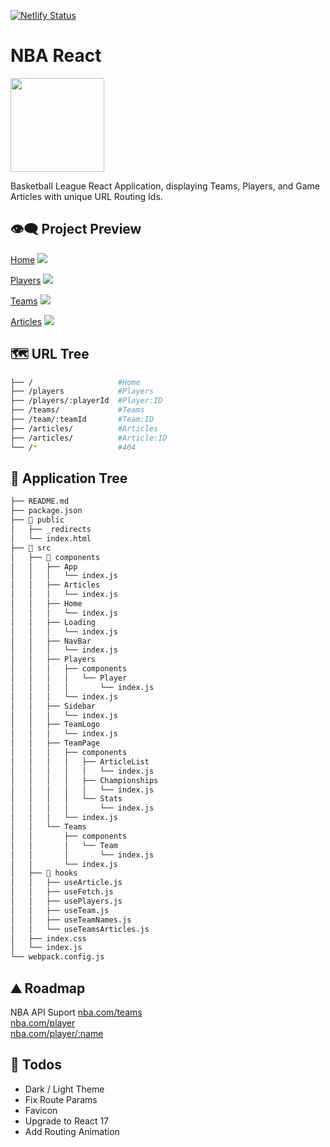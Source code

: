 [![Netlify Status](https://api.netlify.com/api/v1/badges/47004bd3-e920-4e18-a795-e4f79f4e0fd0/deploy-status)](https://app.netlify.com/sites/nba-react/deploys)

# NBA React

<img src="nba-react-logo.png" width="150px" />

Basketball League React Application, displaying Teams, Players, and Game Articles with unique URL Routing Ids.

## 👁️‍🗨️ Project Preview

[Home](https://raw.githubusercontent.com/moisestech/nba-react/master/public/assets/nba_react_router_1.png)
![](https://user-images.githubusercontent.com/2933430/82761753-f994a380-9db9-11ea-98af-922c37266d46.png)

[Players](https://raw.githubusercontent.com/moisestech/nba-react/master/public/assets/nba_react_router_2.png)
![](https://user-images.githubusercontent.com/2933430/82761748-f7cae000-9db9-11ea-9cce-8e6ab5dcc2c7.png)

[Teams](https://raw.githubusercontent.com/moisestech/nba-react/master/public/assets/nba_react_router_3.png)
![](https://user-images.githubusercontent.com/2933430/82761747-f699b300-9db9-11ea-9e59-a79c65fd6536.png)

[Articles](https://raw.githubusercontent.com/moisestech/nba-react/master/public/assets/nba_react_router_4.png)
![](https://user-images.githubusercontent.com/2933430/82761744-f39ec280-9db9-11ea-954d-33feb6bfc706.png)

## 🗺 URL Tree

```bash
├── /                   #Home
├── /players            #Players
├── /players/:playerId  #Player:ID
├── /teams/             #Teams
├── /team/:teamId       #Team:ID
├── /articles/          #Articles
├── /articles/          #Article:ID
└── /*                  #404
```

## 🌿 Application Tree

```bash
├── README.md
├── package.json
├── 📁 public
│   ├── _redirects
│   └── index.html
├── 📁 src
│   ├── 📁 components
│   │   ├── App
│   │   │   └── index.js
│   │   ├── Articles
│   │   │   └── index.js
│   │   ├── Home
│   │   │   └── index.js
│   │   ├── Loading
│   │   │   └── index.js
│   │   ├── NavBar
│   │   │   └── index.js
│   │   ├── Players
│   │   │   ├── components
│   │   │   │   └── Player
│   │   │   │       └── index.js
│   │   │   └── index.js
│   │   ├── Sidebar
│   │   │   └── index.js
│   │   ├── TeamLogo
│   │   │   └── index.js
│   │   ├── TeamPage
│   │   │   ├── components
│   │   │   │   ├── ArticleList
│   │   │   │   │   └── index.js
│   │   │   │   ├── Championships
│   │   │   │   │   └── index.js
│   │   │   │   └── Stats
│   │   │   │       └── index.js
│   │   │   └── index.js
│   │   └── Teams
│   │       ├── components
│   │       │   └── Team
│   │       │       └── index.js
│   │       └── index.js
│   ├── 📁 hooks
│   │   ├── useArticle.js
│   │   ├── useFetch.js
│   │   ├── usePlayers.js
│   │   ├── useTeam.js
│   │   ├── useTeamNames.js
│   │   └── useTeamsArticles.js
│   ├── index.css
│   └── index.js
└── webpack.config.js
```

## ⛰️ Roadmap

NBA API Suport
[nba.com/teams](https://www.nba.com/teams)  
[nba.com/player](https://www.nba.com/players)  
[nba.com/player/:name](https://www.nba.com/players/)

## 📝 Todos

- Dark / Light Theme
- Fix Route Params
- Favicon
- Upgrade to React 17
- Add Routing Animation

